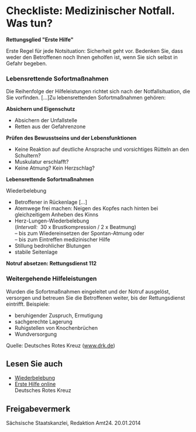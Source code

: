 # Checkliste: Medizinischer Notfall. Was tun?

**Rettungsglied "Erste Hilfe"**

Erste Regel für jede Notsituation: Sicherheit geht vor. Bedenken Sie, dass weder den Betroffenen noch Ihnen geholfen ist, wenn Sie sich selbst in Gefahr begeben.

### Lebensrettende Sofortmaßnahmen

Die Reihenfolge der Hilfeleistungen richtet sich nach der Notfallsituation, die Sie vorfinden. [...]Zu lebensrettenden Sofortmaßnahmen gehören:

**Absichern und Eigenschutz**

* Absichern der Unfallstelle
* Retten aus der Gefahrenzone

**Prüfen des Bewusstseins und der Lebensfunktionen**

* Keine Reaktion auf deutliche Ansprache und vorsichtiges Rütteln an den Schultern?
* Muskulatur erschlafft?
* Keine Atmung? Kein Herzschlag?

**Lebensrettende Sofortmaßnahmen**

Wiederbelebung

* Betroffener in Rückenlage [...]
* Atemwege frei machen: Neigen des Kopfes nach hinten bei gleichzeitigem Anheben des Kinns
* Herz-Lungen-Wiederbelebung   
  (*Intervall:*  30 x Brustkompression / 2 x Beatmung)  
   – bis zum Wiedereinsetzen der Spontan-Atmung oder  
   – bis zum Eintreffen medizinischer Hilfe
* Stillung bedrohlicher Blutungen
* stabile Seitenlage

**Notruf absetzen: Rettungsdienst 112**

### Weitergehende Hilfeleistungen

Wurden die Sofortmaßnahmen eingeleitet und der Notruf ausgelöst, versorgen und betreuen Sie die Betroffenen weiter, bis der Rettungsdienst eintrifft. Beispiele:

* beruhigender Zuspruch, Ermutigung
* sachgerechte Lagerung
* Ruhigstellen von Knochenbrüchen
* Wundversorgung

Quelle: Deutsches Rotes Kreuz (www.drk.de)

## Lesen Sie auch

* [Wiederbelebung](https://www.drk.de/hilfe-in-deutschland/erste-hilfe/der-kleine-lebensretter/wiederbelebung/)
* [Erste Hilfe online](https://www.drk.de/hilfe-in-deutschland/erste-hilfe/ "Angebot zur Ersten Hilfe; Deutsches Rotes Kreuz")  
  Deutsches Rotes Kreuz

## Freigabevermerk

Sächsische Staatskanzlei, Redaktion Amt24. 20.01.2014
